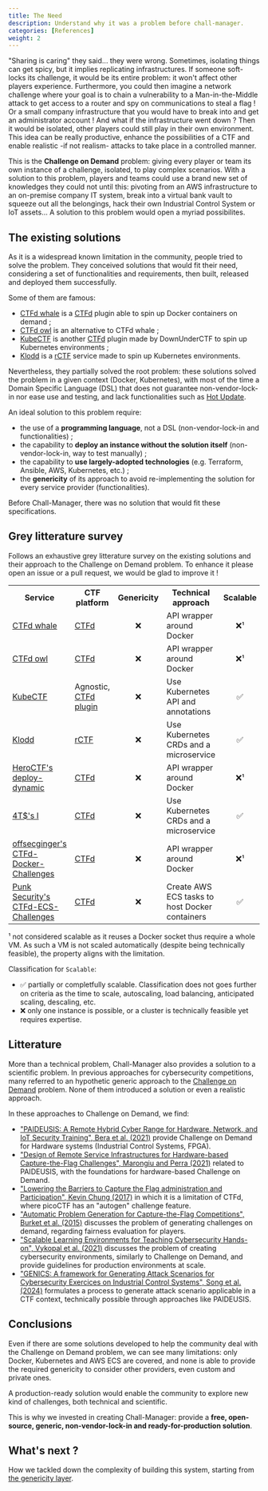 ```yaml
---
title: The Need
description: Understand why it was a problem before chall-manager.
categories: [References]
weight: 2
---
```


"Sharing is caring" they said... they were wrong.
Sometimes, isolating things can get spicy, but it implies replicating infrastructures. If someone soft-locks its challenge, it would be its entire problem: it won't affect other players experience.
Furthermore, you could then imagine a network challenge where your goal is to chain a vulnerability to a Man-in-the-Middle attack to get access to a router and spy on communications to steal a flag ! Or a small company infrastructure that you would have to break into and get an administrator account !
And what if the infrastructure went down ? Then it would be isolated, other players could still play in their own environment.
This idea can be really productive, enhance the possibilities of a CTF and enable realistic -if not realism- attacks to take place in a controlled manner.

This is the **Challenge on Demand** problem: giving every player or team its own instance of a challenge, isolated, to play complex scenarios.
With a solution to this problem, players and teams could use a brand new set of knowledges they could not until this: pivoting from an AWS infrastructure to an on-premise company IT system, break into a virtual bank vault to squeeze out all the belongings, hack their own Industrial Control System or IoT assets...
A solution to this problem would open a myriad possibilites.

## The existing solutions

As it is a widespread known limitation in the community, people tried to solve the problem.
They conceived solutions that would fit their need, considering a set of functionalities and requirements, then built, released and deployed them successfully.

Some of them are famous:
- [CTFd whale](https://github.com/frankli0324/ctfd-whale) is a [CTFd](https://ctfd.io) plugin able to spin up Docker containers on demand ;
- [CTFd owl](https://github.com/D0g3-Lab/H1ve/tree/master/CTFd/plugins/ctfd-owl) is an alternative to CTFd whale ;
- [KubeCTF](https://github.com/DownUnderCTF/ctfd-kubectf-plugin) is another [CTFd](https://ctfd.io) plugin made by DownUnderCTF to spin up Kubernetes environments ;
- [Klodd](https://klodd.tjcsec.club/) is a [rCTF](https://rctf.redpwn.net/) service made to spin up Kubernetes environments.

Nevertheless, they partially solved the root problem: these solutions solved the problem in a given context (Docker, Kubernetes), with most of the time a Domain Specific Language (DSL) that does not guarantee non-vendor-lock-in nor ease use and testing, and lack functionalities such as [Hot Update](/docs/chall-manager/design/hot-update).

An ideal solution to this problem require:
- the use of a **programming language**, not a DSL (non-vendor-lock-in and functionalities) ;
- the capability to **deploy an instance without the solution itself** (non-vendor-lock-in, way to test manually) ;
- the capability to **use largely-adopted technologies** (e.g. Terraform, Ansible, AWS, Kubernetes, etc.) ;
- the **genericity** of its approach to avoid re-implementing the solution for every service provider (functionalities).

Before Chall-Manager, there was no solution that would fit these specifications.

## Grey litterature survey

Follows an exhaustive grey litterature survey on the existing solutions and their approach to the Challenge on Demand problem.
To enhance it please open an issue or a pull request, we would be glad to improve it !

<table>
    <tr align="center"><th>Service</th><th>CTF platform</th><th>Genericity</th><th>Technical approach</th><th>Scalable</th></tr>
    <tr>
        <!--Service-->
        <td><a href="https://github.com/frankli0324/ctfd-whale">CTFd whale</a></td>
        <!--CTF platform-->
        <td><a href="https://ctfd.io">CTFd</a></td>
        <!--Genericity-->
        <td align="center">❌</td>
        <!--Technical approach-->
        <td>API wrapper around Docker</td>
        <!--Scalable-->
        <td align="center">❌¹</td>
    </tr><tr>
        <!--Service-->
        <td><a href="https://github.com/D0g3-Lab/H1ve/tree/master/CTFd/plugins/ctfd-owl">CTFd owl</a></td>
        <!--CTF platform-->
        <td><a href="https://ctfd.io">CTFd</a></td>
        <!--Genericity-->
        <td align="center">❌</td>
        <!--Technical approach-->
        <td>API wrapper around Docker</td>
        <!--Scalable-->
        <td align="center">❌¹</td>
    </tr><tr>
        <!--Service-->
        <td><a href="https://github.com/DownUnderCTF/kube-ctf">KubeCTF</a></td>
        <!--CTF platform-->
        <td>Agnostic, <a href="https://github.com/DownUnderCTF/ctfd-kubectf-plugin">CTFd plugin</a></td>
        <!--Genericity-->
        <td align="center">❌</td>
        <!--Technical approach-->
        <td>Use Kubernetes API and annotations</td>
        <!--Scalable-->
        <td align="center">✅</td>
    </tr><tr>
        <!--Service-->
        <td><a href="https://klodd.tjcsec.club/">Klodd</a></td>
        <!--CTF platform-->
        <td><a href="https://rctf.redpwn.net/">rCTF</a></td>
        <!--Genericity-->
        <td align="center">❌</td>
        <!--Technical approach-->
        <td>Use Kubernetes CRDs and a microservice</td>
        <!--Scalable-->
        <td align="center">✅</td>
    </tr><tr>
        <!--Service-->
        <td><a href="https://github.com/HeroCTF/deploy-dynamic">HeroCTF's deploy-dynamic</a></td>
        <!--CTF platform-->
        <td><a href="https://ctfd.io">CTFd</a></td>
        <!--Genericity-->
        <td align="center">❌</td>
        <!--Technical approach-->
        <td>API wrapper around Docker</td>
        <!--Scalable-->
        <td align="center">❌¹</td>
    </tr><tr>
        <!--Service-->
        <td><a href="https://github.com/4T-24/i">4T$'s I</a></td>
        <!--CTF platform-->
        <td><a href="https://ctfd.io">CTFd</a></td>
        <!--Genericity-->
        <td align="center">❌</td>
        <!--Technical approach-->
        <td>Use Kubernetes CRDs and a microservice</td>
        <!--Scalable-->
        <td align="center">✅</td>
    </tr><tr>
        <!--Service-->
        <td><a href="https://github.com/offsecginger/CTFd-Docker-Challenges">offsecginger's CTFd-Docker-Challenges</a></td>
        <!--CTF platform-->
        <td><a href="https://ctfd.io">CTFd</a></td>
        <!--Genericity-->
        <td align="center">❌</td>
        <!--Technical approach-->
        <td>API wrapper around Docker</td>
        <!--Scalable-->
        <td align="center">❌¹</td>
    </tr><tr>
        <!--Service-->
        <td><a href="https://github.com/punk-security/CTFd-ECS-Challenges">Punk Security's CTFd-ECS-Challenges</a></td>
        <!--CTF platform-->
        <td><a href="https://ctfd.io">CTFd</a></td>
        <!--Genericity-->
        <td align="center">❌</td>
        <!--Technical approach-->
        <td>Create AWS ECS tasks to host Docker containers</td>
        <!--Scalable-->
        <td align="center">✅</td>
    </tr>
</table>

¹ not considered scalable as it reuses a Docker socket thus require a whole VM. As such a VM is not scaled automatically (despite being technically feasible), the property aligns with the limitation.

Classification for `Scalable`:
- ✅ partially or completfully scalable. Classification does not goes further on criteria as the time to scale, autoscaling, load balancing, anticipated scaling, descaling, etc.
- ❌ only one instance is possible, or a cluster is technically feasible yet requires expertise.

## Litterature

More than a technical problem, Chall-Manager also provides a solution to a scientific problem. In previous approaches for cybersecurity competitions, many referred to an hypothetic generic approach to the [Challenge on Demand](/docs/chall-manager/glossary#challenge-on-demand) problem.
None of them introduced a solution or even a realistic approach.

In these approaches to Challenge on Demand, we find:
- ["PAIDEUSIS: A Remote Hybrid Cyber Range for Hardware, Network, and IoT Security Training", Bera et al. (2021)](https://ceur-ws.org/Vol-2940/paper24.pdf) provide Challenge on Demand for Hardware systems (Industrial Control Systems, FPGA).
- ["Design of Remote Service Infrastructures for Hardware-based Capture-the-Flag Challenges", Marongiu and Perra (2021)](https://webthesis.biblio.polito.it/secure/21134/1/tesi.pdf) related to PAIDEUSIS, with the foundations for hardware-based Challenge on Demand.
- ["Lowering the Barriers to Capture the Flag administration and Participation", Kevin Chung (2017)](https://www.usenix.org/system/files/conference/ase17/ase17_paper_chung.pdf) in which it is a limitation of CTFd, where picoCTF has an "autogen" challenge feature.
- ["Automatic Problem Generation for Capture-the-Flag Competitions", Burket et al. (2015)](https://www.usenix.org/conference/3gse15/summit-program/presentation/burket) discusses the problem of generating challenges on demand, regarding fairness evaluation for players.
- ["Scalable Learning Environments for Teaching Cybersecurity Hands-on", Vykopal et al. (2021)](https://doi.org/10.1109/FIE49875.2021.9637180) discusses the problem of creating cybersecurity environments, similarly to Challenge on Demand, and provide guidelines for production environments at scale.
- ["GENICS: A framework for Generating Attack Scenarios for Cybersecurity Exercices on Industrial Control Systems", Song et al. (2024)](https://doi.org/10.3390/app14020768) formulates a process to generate attack scenario applicable in a CTF context, technically possible through approaches like PAIDEUSIS.

## Conclusions

Even if there are some solutions developed to help the community deal with the Challenge on Demand problem, we can see many limitations: only Docker, Kubernetes and AWS ECS are covered, and none is able to provide the required genericity to consider other providers, even custom and private ones.

A production-ready solution would enable the community to explore new kind of challenges, both technical and scientific.

This is why we invested in creating Chall-Manager: provide a **free, open-source, generic, non-vendor-lock-in and ready-for-production solution**.

## What's next ?

How we tackled down the complexity of building this system, starting from [the genericity layer](/docs/chall-manager/design/genericity).

